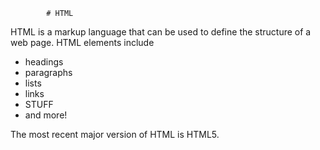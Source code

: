             # HTML

HTML is a markup language that can be used to define the structure of a web page. HTML elements include

* headings
* paragraphs
* lists
* links
* STUFF
* and more!

The most recent major version of HTML is HTML5.
        